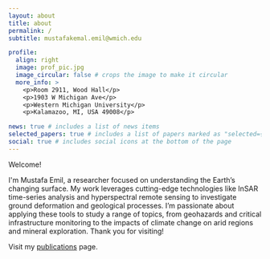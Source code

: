 ```yaml
---
layout: about
title: about
permalink: /
subtitle: mustafakemal.emil@wmich.edu

profile:
  align: right
  image: prof_pic.jpg
  image_circular: false # crops the image to make it circular
  more_info: >
    <p>Room 2911, Wood Hall</p>
    <p>1903 W Michigan Ave</p> 
    <p>Western Michigan University</p>
    <p>Kalamazoo, MI, USA 49008</p>

news: true # includes a list of news items
selected_papers: true # includes a list of papers marked as "selected={true}"
social: true # includes social icons at the bottom of the page
---
```


Welcome! 

I'm Mustafa Emil, a researcher focused on understanding the Earth’s changing surface. My work leverages cutting-edge technologies like InSAR time-series analysis and hyperspectral remote sensing to investigate ground deformation and geological processes. I’m passionate about applying these tools to study a range of topics, from geohazards and critical infrastructure monitoring to the impacts of climate change on arid regions and mineral exploration. Thank you for visiting!

Visit my [publications](https://mkemalemil.github.io/publications/) page.
